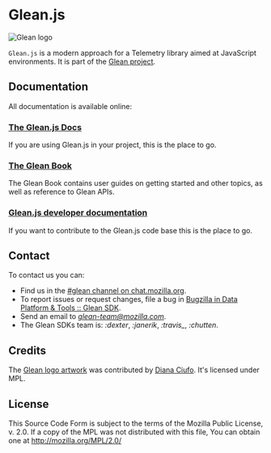 # Glean.js

![Glean logo](https://mozilla.github.io/glean/book/glean.jpeg)

`Glean.js` is a modern approach for a Telemetry library aimed at JavaScript environments. It is part of the [Glean project](https://docs.telemetry.mozilla.org/concepts/glean/glean.html).

## Documentation

All documentation is available online:

### [The Glean.js Docs](https://mozilla.github.io/glean.js/)

If you are using Glean.js in your project, this is the place to go.

### [The Glean Book](https://mozilla.github.io/glean/)

The Glean Book contains user guides on getting started and other topics, as well as reference to Glean APIs.

### [Glean.js developer documentation](https://github.com/mozilla/glean.js/tree/main/docs)

If you want to contribute to the Glean.js code base this is the place to go.

## Contact

To contact us you can:

* Find us in the [#glean channel on chat.mozilla.org](https://chat.mozilla.org/#/room/#glean:mozilla.org).
* To report issues or request changes, file a bug in [Bugzilla in Data Platform & Tools :: Glean SDK](https://bugzilla.mozilla.org/enter_bug.cgi?assigned_to=nobody%40mozilla.org&bug_ignored=0&bug_severity=normal&bug_status=NEW&bug_type=defect&cf_fx_iteration=---&cf_fx_points=---&cf_status_firefox100=---&cf_status_firefox101=---&cf_status_firefox99=---&cf_status_firefox_esr91=---&cf_tracking_firefox100=---&cf_tracking_firefox101=---&cf_tracking_firefox99=---&cf_tracking_firefox_esr91=---&component=Glean%3A%20SDK&contenttypemethod=list&contenttypeselection=text%2Fplain&defined_groups=1&filed_via=standard_form&flag_type-4=X&flag_type-607=X&flag_type-721=X&flag_type-737=X&flag_type-799=X&flag_type-800=X&flag_type-803=X&flag_type-936=X&flag_type-947=X&form_name=enter_bug&maketemplate=Remember%20values%20as%20bookmarkable%20template&op_sys=Unspecified&priority=P3&product=Data%20Platform%20and%20Tools&rep_platform=Unspecified&status_whiteboard=%5Bglean-sdk%3Am%3F%5D%5Bglean-js%5D&target_milestone=---&version=unspecified).
* Send an email to *glean-team@mozilla.com*.
* The Glean SDKs team is: *:dexter*, *:janerik*, *:travis_*, *:chutten*.

## Credits

The [Glean logo artwork](https://dianaciufo.wordpress.com/2019/10/11/glean-graphic-identity-for-mozilla-firefox/) was contributed by [Diana Ciufo](https://dianaciufo.wordpress.com/).
It's licensed under MPL.

## License

This Source Code Form is subject to the terms of the Mozilla Public
License, v. 2.0. If a copy of the MPL was not distributed with this
file, You can obtain one at http://mozilla.org/MPL/2.0/
